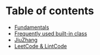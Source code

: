# Table of contents

* [Fundamentals](README.md)
* [Frequently used built-in class](frequently-used-built-in-class.md)
* [JiuZhang](jiuzhang.md)
* [LeetCode & LintCode](leetcode-and-lintcode.md)

